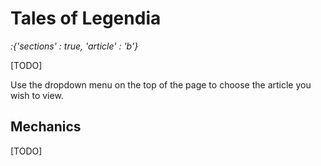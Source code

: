 # Tales of Legendia

*:{'sections' : true, 'article' : 'b'}*

[TODO]

Use the dropdown menu on the top of the page to choose the article you wish to view.

## Mechanics

[TODO]
